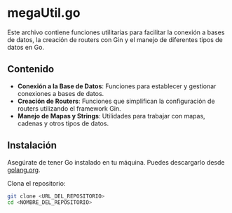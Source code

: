 # megaUtil.go

Este archivo contiene funciones utilitarias para facilitar la conexión a bases de datos, la creación de routers con Gin y el manejo de diferentes tipos de datos en Go.

## Contenido

- **Conexión a la Base de Datos**: Funciones para establecer y gestionar conexiones a bases de datos.
- **Creación de Routers**: Funciones que simplifican la configuración de routers utilizando el framework Gin.
- **Manejo de Mapas y Strings**: Utilidades para trabajar con mapas, cadenas y otros tipos de datos.

## Instalación

Asegúrate de tener Go instalado en tu máquina. Puedes descargarlo desde [golang.org](https://golang.org/dl/).

Clona el repositorio:

```bash
git clone <URL_DEL_REPOSITORIO>
cd <NOMBRE_DEL_REPOSITORIO>

